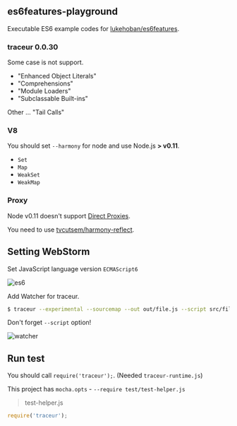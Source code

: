 ## es6features-playground

Executable ES6 example codes for [lukehoban/es6features](https://github.com/lukehoban/es6features "lukehoban/es6features").

### traceur 0.0.30

Some case is not support.

* "Enhanced Object Literals"
* "Comprehensions"
* "Module Loaders"
* "Subclassable Built-ins"


Other ... "Tail Calls"

### V8

You should set `--harmony` for node and use Node.js **> v0.11**.

* `Set`
* `Map`
* `WeakSet`
* `WeakMap`

### Proxy

Node v0.11 doesn't support  [Direct Proxies](http://wiki.ecmascript.org/doku.php?id=harmony:direct_proxies "Direct Proxies").

You need to use [tvcutsem/harmony-reflect](https://github.com/tvcutsem/harmony-reflect "tvcutsem/harmony-reflect").



## Setting WebStorm

Set JavaScript language version `ECMAScript6`

![es6](http://monosnap.com/image/AjMQVOEm3wNqx2TvIHZAsFlXBLqo99.png)

Add Watcher for traceur.

```sh
$ traceur --experimental --sourcemap --out out/file.js --script src/file.js
```

Don't forget `--script` option!

![watcher](http://monosnap.com/image/qOsIm4q6QVLjUwF5zdQgISjVT2qrKE.png)

## Run test

You should call `require('traceur');`.
(Needed `traceur-runtime.js`)

This project has `mocha.opts` - `--require test/test-helper.js`

> test-helper.js

```js
require('traceur');
```
